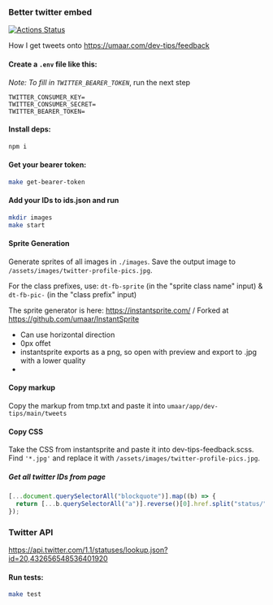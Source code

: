 ### Better twitter embed

[![Actions Status](https://github.com/umaar/better-twitter-embed/workflows/Node%20CI/badge.svg)](https://github.com/umaar/better-twitter-embed/actions)

How I get tweets onto https://umaar.com/dev-tips/feedback

#### Create a `.env` file like this:

_Note: To fill in `TWITTER_BEARER_TOKEN`_, run the next step

```
TWITTER_CONSUMER_KEY=
TWITTER_CONSUMER_SECRET=
TWITTER_BEARER_TOKEN=
```

#### Install deps:

```sh
npm i
```

#### Get your bearer token:

```sh
make get-bearer-token
```

#### Add your IDs to ids.json and run

```sh
mkdir images
make start
```

#### Sprite Generation

Generate sprites of all images in `./images`. Save the output image to `/assets/images/twitter-profile-pics.jpg`.

For the class prefixes, use: `dt-fb-sprite` (in the "sprite class name" input) & `dt-fb-pic-` (in the "class prefix" input)

The sprite generator is here: https://instantsprite.com/ / Forked at https://github.com/umaar/InstantSprite

- Can use horizontal direction
- 0px offet
- instantsprite exports as a png, so open with preview and export to .jpg with a lower quality
-

#### Copy markup

Copy the markup from tmp.txt and paste it into `umaar/app/dev-tips/main/tweets`

#### Copy CSS

Take the CSS from instantsprite and paste it into dev-tips-feedback.scss. Find `'*.jpg'` and replace it with `/assets/images/twitter-profile-pics.jpg`.

##### Get all twitter IDs from page

```js
[...document.querySelectorAll("blockquote")].map((b) => {
  return [...b.querySelectorAll("a")].reverse()[0].href.split("status/")[1];
});
```

### Twitter API

https://api.twitter.com/1.1/statuses/lookup.json?id=20,432656548536401920

#### Run tests:

```sh
make test
```
